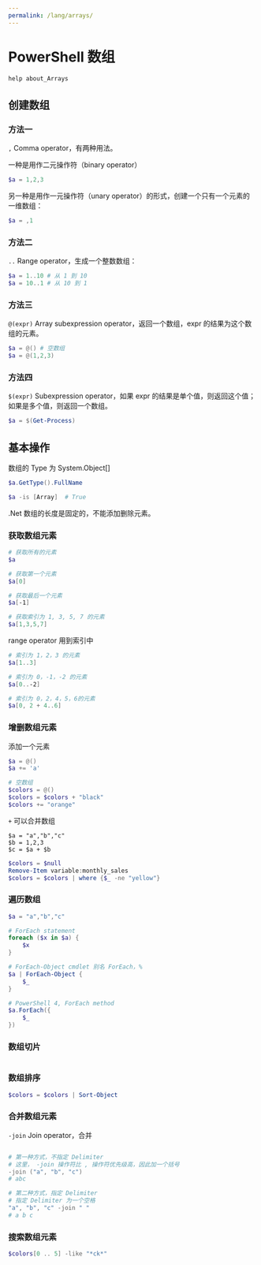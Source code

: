 ```yaml
---
permalink: /lang/arrays/
---
```


# PowerShell 数组

```powershell
help about_Arrays
```

## 创建数组

### 方法一

`,` Comma operator，有两种用法。

一种是用作二元操作符（binary operator）

```powershell
$a = 1,2,3
```

另一种是用作一元操作符（unary operator）的形式，创建一个只有一个元素的一维数组：

```powershell
$a = ,1
```

### 方法二

`..` Range operator，生成一个整数数组：

```powershell
$a = 1..10 # 从 1 到 10
$a = 10..1 # 从 10 到 1
```

### 方法三

`@(expr)` Array subexpression operator，返回一个数组，expr 的结果为这个数组的元素。

```powershell
$a = @() # 空数组
$a = @(1,2,3)
```

### 方法四

`$(expr)` Subexpression operator，如果 expr 的结果是单个值，则返回这个值；如果是多个值，则返回一个数组。

```powershell
$a = $(Get-Process)
```

## 基本操作

数组的 Type 为 System.Object[]

```powershell
$a.GetType().FullName
```




```powershell
$a -is [Array]  # True
```

.Net 数组的长度是固定的，不能添加删除元素。


### 获取数组元素

```powershell
# 获取所有的元素
$a

# 获取第一个元素
$a[0]

# 获取最后一个元素
$a[-1]

# 获取索引为 1, 3, 5, 7 的元素
$a[1,3,5,7]
```

range operator 用到索引中

```powershell
# 索引为 1，2，3 的元素
$a[1..3]

# 索引为 0，-1，-2 的元素
$a[0..-2]

# 索引为 0，2，4，5，6的元素
$a[0, 2 + 4..6]
```

### 增删数组元素

添加一个元素

```powershell
$a = @()
$a += 'a'
```



```powershell
# 空数组
$colors = @()
$colors = $colors + "black"
$colors += "orange"
```

`+` 可以合并数组

```
$a = "a","b","c"
$b = 1,2,3
$c = $a + $b
```

```powershell
$colors = $null
Remove-Item variable:monthly_sales
$colors = $colors | where {$_ -ne "yellow"}
```

### 遍历数组

```powershell
$a = "a","b","c"

# ForEach statement
foreach ($x in $a) {
    $x
}

# ForEach-Object cmdlet 别名 ForEach，%
$a | ForEach-Object {
    $_
}

# PowerShell 4, ForEach method
$a.ForEach({
    $_
})
```

### 数组切片

```powershell

```

### 数组排序

```powershell
$colors = $colors | Sort-Object
```

### 合并数组元素

`-join` Join operator，合并

```powershell

# 第一种方式，不指定 Delimiter
# 这里， -join 操作符比 , 操作符优先级高，因此加一个括号
-join ("a", "b", "c")
# abc

# 第二种方式，指定 Delimiter
# 指定 Delimiter 为一个空格
"a", "b", "c" -join " "
# a b c
```

### 搜索数组元素

```powershell
$colors[0 .. 5] -like "*ck*"
```

